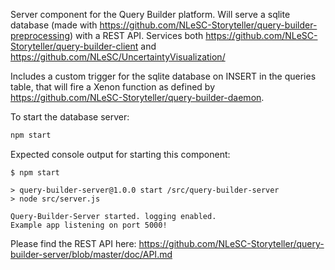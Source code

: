 Server component for the Query Builder platform. Will serve a sqlite database (made with https://github.com/NLeSC-Storyteller/query-builder-preprocessing) with a REST API. Services both https://github.com/NLeSC-Storyteller/query-builder-client and https://github.com/NLeSC/UncertaintyVisualization/

Includes a custom trigger for the sqlite database on INSERT in the queries table, that will fire a Xenon function as defined by https://github.com/NLeSC-Storyteller/query-builder-daemon.

To start the database server:
```bash
npm start
```

Expected console output for starting this component:
```
$ npm start

> query-builder-server@1.0.0 start /src/query-builder-server
> node src/server.js

Query-Builder-Server started. logging enabled.
Example app listening on port 5000!
```

Please find the REST API here: https://github.com/NLeSC-Storyteller/query-builder-server/blob/master/doc/API.md
